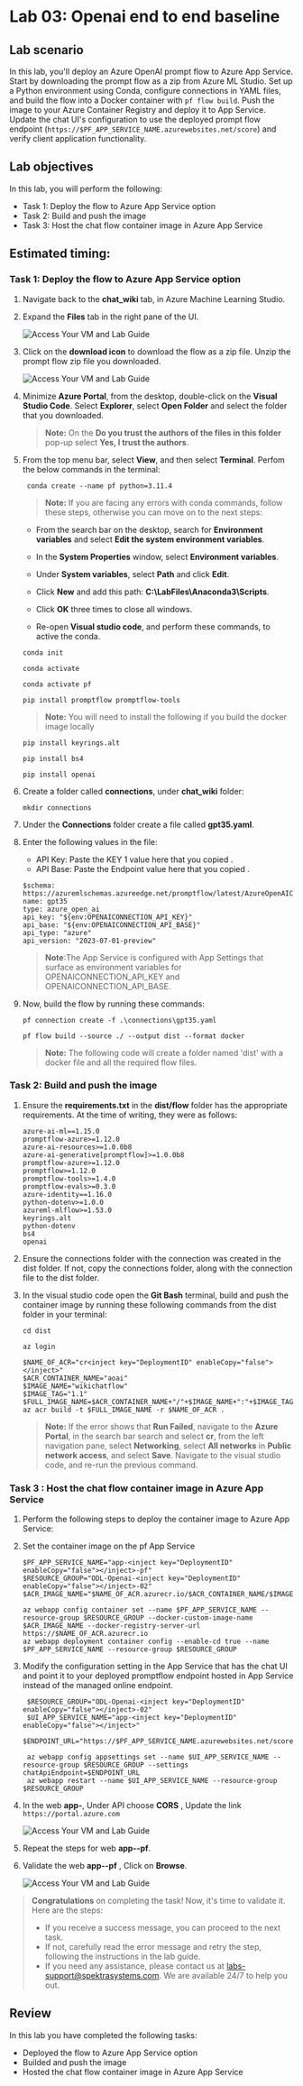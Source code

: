# Lab 03: Openai end to end baseline

## Lab scenario
In this lab, you'll deploy an Azure OpenAI prompt flow to Azure App Service. Start by downloading the prompt flow as a zip from Azure ML Studio. Set up a Python environment using Conda, configure connections in YAML files, and build the flow into a Docker container with `pf flow build`. Push the image to your Azure Container Registry and deploy it to App Service. Update the chat UI's configuration to use the deployed prompt flow endpoint (`https://$PF_APP_SERVICE_NAME.azurewebsites.net/score`) and verify client application functionality.

## Lab objectives
In this lab, you will perform the following:
- Task 1: Deploy the flow to Azure App Service option
- Task 2: Build and push the image
- Task 3: Host the chat flow container image in Azure App Service

## Estimated timing:

### Task 1: Deploy the flow to Azure App Service option

1. Navigate back to the **chat_wiki** tab, in Azure Machine Learning Studio.

1. Expand the **Files** tab in the right pane of the UI.

    ![Access Your VM and Lab Guide](../media/promptflow.png)

1. Click on the **download icon** to download the flow as a zip file. Unzip the prompt flow zip file you downloaded.

    ![Access Your VM and Lab Guide](../media/download.png)

1. Minimize **Azure Portal**, from the desktop, double-click on the **Visual Studio Code**. Select **Explorer**, select **Open Folder** and select the folder that you downloaded.

    >**Note:** On the **Do you trust the authors of the files in this folder** pop-up select **Yes, I trust the authors**.

1. From the top menu bar, select **View**, and then select **Terminal**. Perfom the below commands in the terminal:

   ```
    conda create --name pf python=3.11.4
    ```

    >**Note:** If you are facing any errors with conda commands, follow these steps, otherwise you can move on to the next steps:

    - From the search bar on the desktop, search for **Environment variables** and select **Edit the system environment variables**.
  
    - In the **System Properties** window, select **Environment variables**.

    - Under **System variables**, select **Path** and click **Edit**.
    
    - Click **New** and add this path: **C:\LabFiles\Anaconda3\Scripts**.
    
    - Click **OK** three times to close all windows.
  
    - Re-open **Visual studio code**, and perform these commands, to active the conda.

    ```
    conda init
    ```

    ```
    conda activate 
    ```

    ```
    conda activate pf
    ```

    ```
    pip install promptflow promptflow-tools
    ```
    
    >**Note:** You will need to install the following if you build the docker image locally
    ```
    pip install keyrings.alt
    ```
    ```
    pip install bs4
    ```
    ```
    pip install openai
    ```

1. Create a folder called **connections**, under **chat_wiki** folder:

    ```
    mkdir connections
    ```

1. Under the **Connections** folder create a file called **gpt35.yaml**.

10. Enter the following values in the file:

     - API Key: Paste the KEY 1 value here that you copied .
     - API Base: Paste the Endpoint value here that you copied .

    ```
    $schema: https://azuremlschemas.azureedge.net/promptflow/latest/AzureOpenAIConnection.schema.json
    name: gpt35
    type: azure_open_ai
    api_key: "${env:OPENAICONNECTION_API_KEY}"
    api_base: "${env:OPENAICONNECTION_API_BASE}"
    api_type: "azure"
    api_version: "2023-07-01-preview"
    ```

    >**Note**:The App Service is configured with App Settings that surface as environment variables for OPENAICONNECTION_API_KEY and OPENAICONNECTION_API_BASE.

12. Now, build the flow by running these commands:
    
    ```
    pf connection create -f .\connections\gpt35.yaml
    ```

    ```
    pf flow build --source ./ --output dist --format docker
    ```

    >**Note:** The following code will create a folder named 'dist' with a docker file and all the required flow files.

### Task 2: Build and push the image

1. Ensure the **requirements.txt** in the **dist/flow** folder has the appropriate requirements. At the time of writing, they were as follows:

    ```
    azure-ai-ml==1.15.0
    promptflow-azure>=1.12.0
    azure-ai-resources>=1.0.0b8
    azure-ai-generative[promptflow]>=1.0.0b8
    promptflow-azure>=1.12.0
    promptflow>=1.12.0
    promptflow-tools>=1.4.0
    promptflow-evals>=0.3.0
    azure-identity==1.16.0
    python-dotenv>=1.0.0
    azureml-mlflow>=1.53.0
    keyrings.alt
    python-dotenv
    bs4
    openai
    ```
1. Ensure the connections folder with the connection was created in the dist folder. If not, copy the connections folder, along with the connection file to the dist folder.

1. In the visual studio code open the **Git Bash** terminal, build and push the container image by running these following commands from the dist folder in your terminal:

    ```
    cd dist
    ```
    
    ```
    az login
    ```
    ```
    $NAME_OF_ACR="cr<inject key="DeploymentID" enableCopy="false"></inject>"
    $ACR_CONTAINER_NAME="aoai"
    $IMAGE_NAME="wikichatflow"
    $IMAGE_TAG="1.1"
    $FULL_IMAGE_NAME=$ACR_CONTAINER_NAME+"/"+$IMAGE_NAME+":"+$IMAGE_TAG
    az acr build -t $FULL_IMAGE_NAME -r $NAME_OF_ACR .
    ```
    

    >**Note:** If the error shows that **Run Failed**, navigate to the **Azure Portal**, in the search bar search and select **cr<inject key="DeploymentID" enableCopy="false"></inject>**, from the left navigation pane, select **Networking**, select **All networks** in **Public network access**, and select **Save**. Navigate to the visual studio code, and re-run the previous command.

### Task 3 : Host the chat flow container image in Azure App Service

1. Perform the following steps to deploy the container image to Azure App Service:

2. Set the container image on the pf App Service

    ```
    $PF_APP_SERVICE_NAME="app-<inject key="DeploymentID" enableCopy="false"></inject>-pf"
    $RESOURCE_GROUP="ODL-Openai-<inject key="DeploymentID" enableCopy="false"></inject>-02"
    $ACR_IMAGE_NAME="$NAME_OF_ACR.azurecr.io/$ACR_CONTAINER_NAME/$IMAGE_NAME:$IMAGE_TAG"
    
    az webapp config container set --name $PF_APP_SERVICE_NAME --resource-group $RESOURCE_GROUP --docker-custom-image-name $ACR_IMAGE_NAME --docker-registry-server-url https://$NAME_OF_ACR.azurecr.io
    az webapp deployment container config --enable-cd true --name $PF_APP_SERVICE_NAME --resource-group $RESOURCE_GROUP
    ```
    
3. Modify the configuration setting in the App Service that has the chat UI and point it to your deployed promptflow endpoint hosted in App Service instead of the managed online endpoint.


   ```
    $RESOURCE_GROUP="ODL-Openai-<inject key="DeploymentID" enableCopy="false"></inject>-02"
    $UI_APP_SERVICE_NAME="app-<inject key="DeploymentID" enableCopy="false"></inject>"
    $ENDPOINT_URL="https://$PF_APP_SERVICE_NAME.azurewebsites.net/score"
    
    az webapp config appsettings set --name $UI_APP_SERVICE_NAME --resource-group $RESOURCE_GROUP --settings chatApiEndpoint=$ENDPOINT_URL
    az webapp restart --name $UI_APP_SERVICE_NAME --resource-group $RESOURCE_GROUP
    ```

4. In the web **app-<inject key="DeploymentID" enableCopy="false"></inject>**, Under API  choose **CORS** , Update the link `https://portal.azure.com`

   ![Access Your VM and Lab Guide](../media/pic3-1.png)

5. Repeat the steps for web **app-<inject key="DeploymentID" enableCopy="false"></inject>-pf**.
      
6. Validate the web **app-<inject key="DeploymentID" enableCopy="false"></inject>-pf** , Click on **Browse**.

   ![Access Your VM and Lab Guide](../media/pic4.png)

> **Congratulations** on completing the task! Now, it's time to validate it. Here are the steps:
> - If you receive a success message, you can proceed to the next task.
> - If not, carefully read the error message and retry the step, following the instructions in the lab guide. 
> - If you need any assistance, please contact us at labs-support@spektrasystems.com. We are available 24/7 to help you out.
<validation step="98be4539-9dd7-4035-8b00-a464221c74c5" />

## Review
In this lab you have completed the following tasks:
- Deployed the flow to Azure App Service option
- Builded and push the image
- Hosted the chat flow container image in Azure App Service
